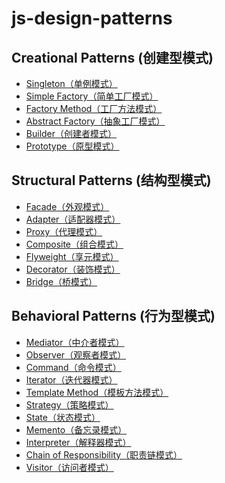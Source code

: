 # js-design-patterns

## Creational Patterns (创建型模式)
* [Singleton（单例模式）](https://github.com/yaou-li/js-design-patterns/tree/main/01_Singleton)
* [Simple Factory（简单工厂模式）](https://github.com/yaou-li/js-design-patterns/tree/main/02_SimpleFactory)
* [Factory Method（工厂方法模式）](https://github.com/yaou-li/js-design-patterns/tree/main/03_FactoryMethod)
* [Abstract Factory（抽象工厂模式）](https://github.com/yaou-li/js-design-patterns/tree/main/04_AbstractFactory)
* [Builder（创建者模式）](https://github.com/yaou-li/js-design-patterns/tree/main/05_Builder)
* [Prototype（原型模式）](https://github.com/yaou-li/js-design-patterns/tree/main/06_Prototype)

## Structural Patterns (结构型模式)
* [Facade（外观模式）](https://github.com/yaou-li/js-design-patterns/tree/main/07_Facade)
* [Adapter（适配器模式）](https://github.com/yaou-li/js-design-patterns/tree/main/08_Adapter)
* [Proxy（代理模式）](https://github.com/yaou-li/js-design-patterns/tree/main/09_Proxy)
* [Composite（组合模式）](https://github.com/yaou-li/js-design-patterns/tree/main/10_Composite)
* [Flyweight（享元模式）](https://github.com/yaou-li/js-design-patterns/tree/main/11_Flyweight)
* [Decorator（装饰模式）](https://github.com/yaou-li/js-design-patterns/tree/main/12_Decorator)
* [Bridge（桥模式）](https://github.com/yaou-li/js-design-patterns/tree/main/13_Bridge)

## Behavioral Patterns (行为型模式)
* [Mediator（中介者模式）](https://github.com/yaou-li/js-design-patterns/tree/main/14_Mediator)
* [Observer（观察者模式）](https://github.com/yaou-li/js-design-patterns/tree/main/15_Observer)
* [Command（命令模式）](https://github.com/yaou-li/js-design-patterns/tree/main/16_Command)
* [Iterator（迭代器模式）]()
* [Template Method（模板方法模式）](https://github.com/yaou-li/js-design-patterns/tree/main/18_TemplateMethod)
* [Strategy（策略模式）](https://github.com/yaou-li/js-design-patterns/tree/main/19_Strategy)
* [State（状态模式）](https://github.com/yaou-li/js-design-patterns/tree/main/20_State)
* [Memento（备忘录模式）](https://github.com/yaou-li/js-design-patterns/tree/main/21_Memento)
* [Interpreter（解释器模式）]()
* [Chain of Responsibility（职责链模式）](https://github.com/yaou-li/js-design-patterns/tree/main/23_ChainOfResponsibility)
* [Visitor（访问者模式）]()
